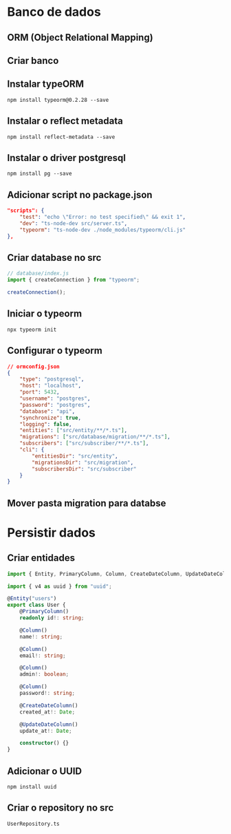 # Banco de dados

## ORM (Object Relational Mapping)

## Criar banco

## Instalar typeORM

`npm install typeorm@0.2.28 --save`

## Instalar o reflect metadata

`npm install reflect-metadata --save`

## Instalar o driver postgresql

`npm install pg --save`

## Adicionar script no package.json

```json
"scripts": {
    "test": "echo \"Error: no test specified\" && exit 1",
    "dev": "ts-node-dev src/server.ts",
    "typeorm": "ts-node-dev ./node_modules/typeorm/cli.js"
},
```

## Criar database no src

```typescript
// database/index.js
import { createConnection } from "typeorm";

createConnection();
```

## Iniciar o typeorm

`npx typeorm init`

## Configurar o typeorm

```json
// ormconfig.json
{
    "type": "postgresql",
    "host": "localhost",
    "port": 5432,
    "username": "postgres",
    "password": "postgres",
    "database": "api",
    "synchronize": true,
    "logging": false,
    "entities": ["src/entity/**/*.ts"],
    "migrations": ["src/database/migration/**/*.ts"],
    "subscribers": ["src/subscriber/**/*.ts"],
    "cli": {
        "entitiesDir": "src/entity",
        "migrationsDir": "src/migration",
        "subscribersDir": "src/subscriber"
    }
}
```

## Mover pasta migration para databse

# Persistir dados

## Criar entidades

```typescript
import { Entity, PrimaryColumn, Column, CreateDateColumn, UpdateDateColumn } from "typeorm";

import { v4 as uuid } from "uuid";

@Entity("users")
export class User {
    @PrimaryColumn()
    readonly id!: string;

    @Column()
    name!: string;

    @Column()
    email!: string;

    @Column()
    admin!: boolean;

    @Column()
    password!: string;

    @CreateDateColumn()
    created_at!: Date;

    @UpdateDateColumn()
    update_at!: Date;

    constructor() {}
}
```

## Adicionar o UUID

`npm install uuid`

## Criar o repository no src

`UserRepository.ts`
